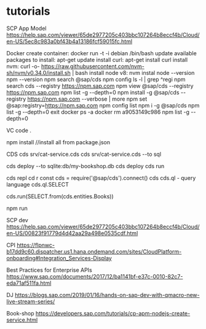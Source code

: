 # tutorials
SCP App Model https://help.sap.com/viewer/65de2977205c403bbc107264b8eccf4b/Cloud/en-US/5ec8c983a0bf43b4a13186fcf59015fc.html

Docker
create container: docker run -t -i debian /bin/bash
update available packages to install: apt-get update
install curl: apt-get install curl
install nvm: curl -o- https://raw.githubusercontent.com/nvm-sh/nvm/v0.34.0/install.sh | bash
install node v8: nvm instal
node --version
npm --version
npm search @sap/cds
npm config ls -l | grep ^regi
npm search cds --registry https://npm.sap.com
npm view @sap/cds --registry https://npm.sap.com
npm list -g --depth=0
npm install -g @sap/cds --registry https://npm.sap.com --verbose | more
npm set @sap:registry=https://npm.sap.com
npm config list
npm i -g @sap/cds
npm list -g --depth=0
exit
docker ps -a
docker rm a9053149c986
npm list -g --depth=0

VC
code .

npm install //install all from package.json

CDS
cds srv/cat-service.cds
cds srv/cat-service.cds --to sql

cds deploy --to sqlite:db/my-bookshop.db
cds deploy
cds run

cds repl
cd r
const cds = require('@sap/cds').connect()
cds
cds.ql - query language
cds.ql.SELECT

cds.run(SELECT.from(cds.entities.Books))

npm run

SCP dev https://help.sap.com/viewer/65de2977205c403bbc107264b8eccf4b/Cloud/en-US/00823f91779d4d42aa29a498e0535cdf.html

CPI https://flpnwc-b17dd9c60.dispatcher.us1.hana.ondemand.com/sites/CloudPlatform-onboarding#Integration_Services-Display

Best Practices for Enterprise APIs https://www.sap.com/documents/2017/12/ba1141bf-e37c-0010-82c7-eda71af511fa.html

DJ https://blogs.sap.com/2019/01/16/hands-on-sap-dev-with-qmacro-new-live-stream-series/

Book-shop https://developers.sap.com/tutorials/cp-apm-nodejs-create-service.html
